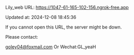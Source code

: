 Lily_web URL: https://1047-61-165-102-156.ngrok-free.app

Updated at: 2024-12-08 18:45:36

If you cannot open this URL, the server might be down.

Please contact: 

goley04@foxmail.com Or Wechat:GL_yeaH